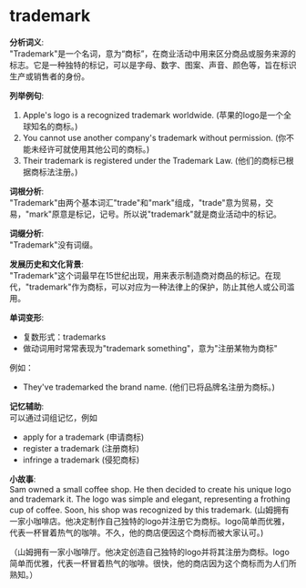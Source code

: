 # trademark

**分析词义**:  
"Trademark"是一个名词，意为“商标”，在商业活动中用来区分商品或服务来源的标志。它是一种独特的标记，可以是字母、数字、图案、声音、颜色等，旨在标识生产或销售者的身份。

  

**列举例句**:

  

1.  Apple's logo is a recognized trademark worldwide. (苹果的logo是一个全球知名的商标。)
2.  You cannot use another company's trademark without permission. (你不能未经许可就使用其他公司的商标。)
3.  Their trademark is registered under the Trademark Law. (他们的商标已根据商标法注册。)

  

**词根分析**:  
"Trademark"由两个基本词汇"trade"和"mark"组成，"trade"意为贸易，交易，"mark"原意是标记，记号。所以说"trademark"就是商业活动中的标记。

  

**词缀分析**:  
"Trademark"没有词缀。

  

**发展历史和文化背景**:  
"Trademark"这个词最早在15世纪出现，用来表示制造商对商品的标记。在现代，"trademark"作为商标，可以对应为一种法律上的保护，防止其他人或公司滥用。

  

**单词变形**:

  

*   复数形式：trademarks
*   做动词用时常常表现为"trademark something"，意为"注册某物为商标"

  

例如：

  

*   They've trademarked the brand name. (他们已将品牌名注册为商标。)

  

**记忆辅助**:  
可以通过词组记忆，例如

  

*   apply for a trademark (申请商标)
*   register a trademark (注册商标)
*   infringe a trademark (侵犯商标)

  

**小故事**:  
Sam owned a small coffee shop. He then decided to create his unique logo and trademark it. The logo was simple and elegant, representing a frothing cup of coffee. Soon, his shop was recognized by this trademark. (山姆拥有一家小咖啡店。他决定制作自己独特的logo并注册它为商标。logo简单而优雅，代表一杯冒着热气的咖啡。不久，他的商店便因这个商标而被大家认可。)

  

（山姆拥有一家小咖啡厅。他决定创造自己独特的logo并将其注册为商标。logo简单而优雅，代表一杯冒着热气的咖啡。很快，他的商店因为这个商标而为人们所熟知。）
